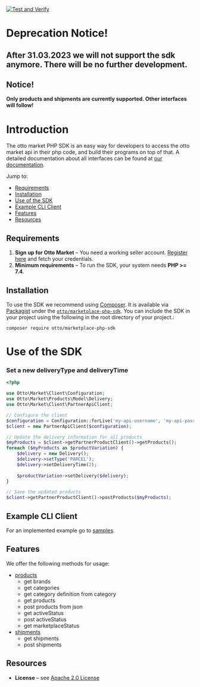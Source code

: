 [![Test and Verify](https://github.com/kingstar1115/market-api-otto/actions/workflows/php.yml/badge.svg?branch=main)](https://github.com/kingstar1115/market-api-otto/actions/workflows/php.yml)

# Deprecation Notice!
## After 31.03.2023 we will not support the sdk anymore. There will be no further development.

## Notice!
**Only products and shipments are currently supported. Other interfaces will follow!**

# Introduction
The otto market PHP SDK is an easy way for developers to access the otto market api in their php code, and build their programs on top of that.
A detailed documentation about all interfaces can be found at [our documentation][otto-market-api].

Jump to:
* [Requirements](#Requirements)
* [Installation](#Installation)
* [Use of the SDK](#Use-of-the-SDK)
* [Example CLI Client](#Example-CLI-Client)
* [Features](#Features)
* [Resources](#Resources)


## Requirements
1. **Sign up for Otto Market** – You need a working seller account. [Register here][otto-market-signup] and fetch your credentials.
2. **Minimum requirements** – To run the SDK, your system needs **PHP >= 7.4**.
   

## Installation
To use the SDK we recommend using [Composer]. It is available via [Packagist] under the [`otto/marketplace-php-sdk`][packagist-install].
You can include the SDK in your project using the following in the root directory of your project.:
```
composer require otto/marketplace-php-sdk
```

# Use of the SDK

### Set a new deliveryType and deliveryTime 

```php
<?php

use Otto\Market\Client\Configuration;
use Otto\Market\Products\Model\Delivery;
use Otto\Market\Client\PartnerApiClient;

// Configure the client
$configuration = Configuration::forLive('my-api-username', 'my-api-password');
$client = new PartnerApiClient($configuration);

// Update the delivery information for all products
$myProducts = $client->getPartnerProductClient()->getProducts();
foreach ($myProducts as $productVariation) {
    $delivery = new Delivery();
    $delivery->setType('PARCEL');
    $delivery->setDeliveryTime(2);
    
    $productVariation->setDelivery($delivery);
}

// Save the updated products
$client->getPartnerProductClient()->postProducts($myProducts);
```

## Example CLI Client
For an implemented example go to [samples](samples).

## Features

We offer the following methods for usage:

- [products][products-doc]
  * get brands
  * get categories
  * get category definition from category
  * get products
  * post products from json
  * get activeStatus
  * post activeStatus
  * get marketplaceStatus
- [shipments][shipments-doc]
  * get shipments
  * post shipments
  
## Resources

* **License** – see [Apache 2.0 License](./LICENSE)




[otto-market-signup]: https://www.otto.market/
[otto-market-api]: https://api.otto.market/
[composer]: http://getcomposer.org
[packagist]: http://packagist.org
[packagist-install]: https://packagist.org/packages/otto/marketplace-php-sdk
[shipments-doc]: https://api.otto.market/docs#tag/Shipments-V1
[products-doc]: https://api.otto.market/docs#tag/Products-V2

